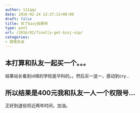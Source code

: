```yaml
---
author: 111qqz
date: 2016-02-24 13:37:11+00:00
draft: false
title: 买了bzoj权限号
type: post
url: /2016/02/finally-get-bzoj-vip/
categories:
- 随笔杂谈
---
```


## 本打算和队友一起买一个。。。
结果站长看到id填的学校是华科的。。然后买一送一，感动到cry...




## 所以结果是400元我和队友一人一个权限号...


正好到退役将近两年时间，加油。
